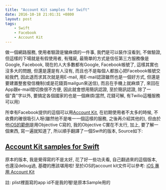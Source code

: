 ```yaml
---
title: "Account Kit samples for Swift"
date: 2016-10-18 21:01:31 +0800
layout: post
tags: 
    - Swift
    - Facebook
    - Account Kit
---
```


做一個網路服務, 使用者驗證是蠻麻煩的一件事, 我們是可以裝作沒看到, 不做驗證, 但這樣的下場就是有假使用者, 有殭屍, 最簡單的方式是信任第三方服務像是Google, Facebook,
現在的人大多數都有Google, Facebook帳號了, 這樣其實也沒多大的問題, 但還是還是有人沒有, 而且也不是每個人都放心把Facebook帳號交給我們, 因此退而求其次就是用E-mail,
用E-mail認證雖然也是一個好方式, 但還是要建置整套發信機制(或是花錢買mailgun來送信), 而且在手機上就麻煩了, 來回在App跟e-mail間切換很不方便,
因此就會想用簡訊認證, 至於簡訊認證, 除了一個"貴"字以外, 要搞定各個國家的也是一個麻煩(當然, 花錢可解, 有Twilio這種服務可以用)

所幸有Facebook提供的這個可以用[Account Kit](https://developers.facebook.com/docs/accountkit), 在初期使用者不太多的時候, 不收費的確很吸引人呀(雖然他不是唯一一個這樣的服務, 之後再介紹其他的),
但由於他[iOS的範例](https://github.com/fbsamples/account-kit-samples-for-ios)是用Objective C寫的, 我的Objective C實在不太行,
加上, 要了解一個東西, 寫一遍就知道了, 所以順手翻譯了一個Swift的版本, Source如下:

## [Account Kit samples for Swift](https://github.com/julianshen/account-kit-samples-for-swift) ##

原本的版本, 我是覺得寫的不是太好, 花了好一些功夫看, 自己翻過來的這個版本, 也還沒debug過, 基礎的應該堪用啦! 至於iOS的account kit文件可以參考: [iOS 專用 Account Kit](https://developers.facebook.com/docs/accountkit/ios)

註: plist裡面寫的app id不是我的喔!是原本Sample用的